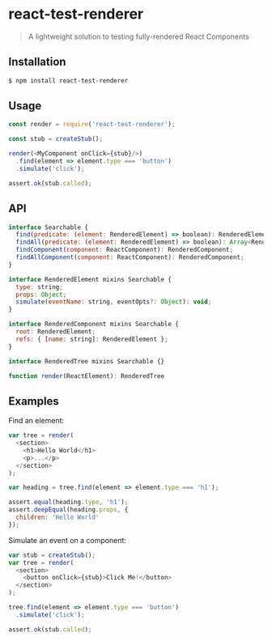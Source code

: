 # react-test-renderer

> A lightweight solution to testing fully-rendered React Components

## Installation

```sh
$ npm install react-test-renderer
```

## Usage

```js
const render = require('react-test-renderer');

const stub = createStub();

render(<MyComponent onClick={stub}/>)
  .find(element => element.type === 'button')
  .simulate('click');

assert.ok(stub.called);
```

## API

```js
interface Searchable {
  find(predicate: (element: RenderedElement) => boolean): RenderedElement;
  findAll(predicate: (element: RenderedElement) => boolean): Array<RenderedElement>;
  findComponent(component: ReactComponent): RenderedComponent;
  findAllComponent(component: ReactComponent): RenderedComponent;
}

interface RenderedElement mixins Searchable {
  type: string;
  props: Object;
  simulate(eventName: string, eventOpts?: Object): void;
}

interface RenderedComponent mixins Searchable {
  root: RenderedElement;
  refs: { [name: string]: RenderedElement };
}

interface RenderedTree mixins Searchable {}

function render(ReactElement): RenderedTree
```


## Examples

Find an element:

```js
var tree = render(
  <section>
    <h1>Hello World</h1>
    <p>...</p>
  </section>
);

var heading = tree.find(element => element.type === 'h1');

assert.equal(heading.type, 'h1');
assert.deepEqual(heading.props, {
  children: 'Hello World'
});
```

Simulate an event on a component:

```js
var stub = createStub();
var tree = render(
  <section>
    <button onClick={stub}>Click Me!</button>
  </section>
);

tree.find(element => element.type === 'button')
  .simulate('click');

assert.ok(stub.called);
```
